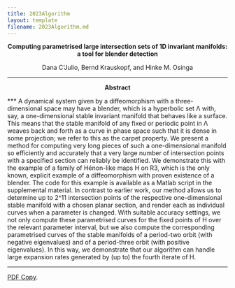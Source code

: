 ```yaml
---
title: 2023Algorithm
layout: template
filename: 2023Algorithm.md
--- 
```

<p align="center">
<b>Computing parametrised large intersection sets of 1D invariant manifolds: a tool for blender detection</b>
</p>
<p align="center">
Dana C'Julio, Bernd Krauskopf, and Hinke M. Osinga
</p>

***
<p align="center">
<b>Abstract</b>
</p>
***
A dynamical system given by a diffeomorphism with a three-dimensional space may have a blender, which is a hyperbolic set Λ with, say, a one-dimensional stable invariant manifold that behaves like a surface. This means that the stable manifold of any fixed or periodic point in Λ weaves back and forth as a curve in phase space such that it is dense in some projection; we refer to this as the carpet property. We present a method for computing very long pieces of such a one-dimensional manifold so efficiently and accurately that a very large number of intersection points with a specified section can reliably be identified. We demonstrate this with the example of a family of Hénon-like maps H on R3, which is the only known, explicit example of a diffeomorphism with proven existence of a blender. The code for this example is available as a Matlab script in the supplemental material. In contrast to earlier work, our method allows us to determine up to 2^11 intersection points of the respective one-dimensional stable manifold with a chosen planar section, and render each as individual curves when a parameter is changed. With suitable accuracy settings, we not only compute these parametrised curves for the fixed points of H over the relevant parameter interval, but we also compute the corresponding parametrised curves of the stable manifolds of a period-two orbit (with negative eigenvalues) and of a period-three orbit (with positive eigenvalues). In this way, we demonstrate that our algorithm can handle large expansion rates generated by (up to) the fourth iterate of H.



***

[PDF Copy](/assets/files/cko_algorithm_preprint.pdf).

